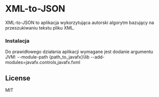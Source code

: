# XML-to-JSON

XML-to-JSON to aplikacja wykorzytująca autorski algorytm bazujący na przeszukiwaniu tekstu pliku XML.

### Instalacja

Do prawidłowego działania aplikacji wymagane jest dodanie argumentu JVM: 
--module-path {path_to_javafx}\lib --add-modules=javafx.controls,javafx.fxml


License
----

MIT

